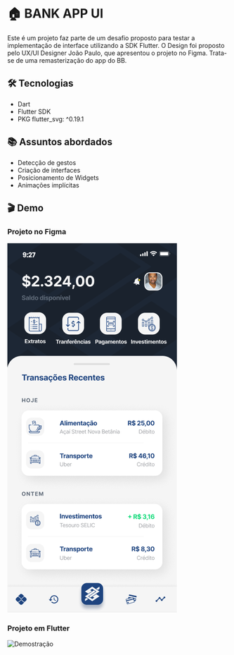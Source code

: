 # :house: BANK APP UI

Este é um projeto faz parte de um desafio proposto para testar a implementação de interface utilizando a SDK Flutter.
O Design foi proposto pelo UX/UI Designer João Paulo, que apresentou o projeto no Figma. Trata-se de uma remasterização do app do BB.

## :hammer_and_wrench: Tecnologias

- Dart
- Flutter SDK
- PKG flutter_svg: ^0.19.1

## :books: Assuntos abordados

- Detecção de gestos
- Criação de interfaces
- Posicionamento de Widgets
- Animações implícitas

## :clapper: Demo

### Projeto no Figma

![Demostração](https://raw.githubusercontent.com/danilogocarlos/bank_app/main/lib/img/figma.png)

### Projeto em Flutter

![Demostração](https://raw.githubusercontent.com/danilogocarlos/bank_app/main/lib/img/video.gif)
